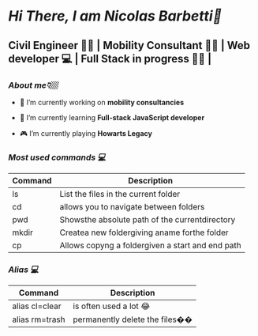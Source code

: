 # _Hi There, I am Nicolas Barbetti👋_

## Civil Engineer 👷🏼 | Mobility Consultant 🚴🏼 | Web developer 💻 | Full Stack in progress 👨‍💻 |

### _About me👇🏼_

- 🔭 I’m currently working on **mobility consultancies**

- 🌱 I’m currently learning **Full-stack JavaScript developer**


- 🎮 I’m currently playing **Howarts Legacy**

### _Most used commands 💻_

| Command | Description|
| --- | --- |
| ls | List the files in the current folder |
| cd | allows you to navigate between folders |
| pwd | Showsthe absolute path  of the  currentdirectory |
| mkdir | Createa new foldergiving  aname  forthe folder |
| cp| Allows copyng a foldergiven a start and end path |

### _Alias 💻_

Command | Description|
| ------ | ------ |
| alias cl=clear| is often used  a lot 😂 |
| alias rm=trash| permanently delete the files��️ |